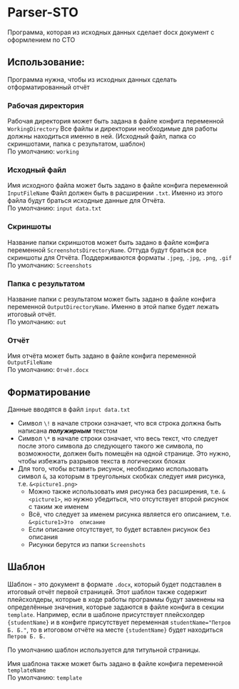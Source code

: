 # Parser-STO
Программа, которая из исходных данных сделает docx документ с оформлением по СТО

## Использование:

Программа нужна, чтобы из исходных данных сделать отформатированный отчёт

### Рабочая директория

Рабочая директория может быть задана в файле конфига переменной
`WorkingDirectory`
Все файлы и директории необходимые для работы должны находиться именно в ней.
(Исходный файл, папка со скриншотами, папка с результатом, шаблон)\
По умолчанию: `working`

### Исходный файл

Имя исходного файла может быть задано в файле конфига переменной `InputFileName`
Файл должен быть в расширении `.txt`. Именно из этого файла будут браться
исходные данные для Отчёта.\
По умолчанию: `input data.txt`

### Скриншоты

Название папки скриншотов может быть задано в файле конфига переменной `ScreenshotsDirectoryName`. Оттуда будут браться все скриншоты для Отчёта.
Поддерживаются форматы `.jpeg`, `.jpg`, `.png`, `.gif`\
По умолчанию: `Screenshots`

### Папка с результатом

Название папки с результатом может быть задано в файле конфига переменной `OutputDirectoryName`. Именно в этой папке будет лежать итоговый отчёт.\
По умолчанию: `out`

### Отчёт

Имя отчёта может быть задано в файле конфига переменной `OutputFileName`\
По умолчанию: `Отчёт.docx`

## Форматирование

Данные вводятся в файл `input data.txt`
- Символ `\!` в начале строки означает, что вся строка должна быть написана ***полужирным*** текстом
- Символ `\*` в начале строки означает, что весь текст, что следует после этого
  символа до следующего такого же символа, по возможности, должен быть помещён
  на одной странице. Это нужно, чтобы избежать разрывов текста в логических
  блоках
- Для того, чтобы вставить рисунок, необходимо использовать символ `&`, за которым в треугольных скобках следует имя рисунка, т.е. `&<picture1.png>`
  - Можно также использовать имя рисунка без расширения, т.е. `&<picture1>`, но
    нужно убедиться, что отсутствует второй рисунок с таким же именем
  - Всё, что следует за именем рисунка является его описанием, т.е.
    `&<picture1>Это  описание`
  - Если описание отсутствует, то будет вставлен рисунок без описания
  - Рисунки берутся из папки `Screenshots`

## Шаблон

Шаблон - это документ в формате `.docx`, который будет подставлен в итоговый
отчёт первой страницей. Этот шаблон также содержит плейсхолдеры, которые в ходе
работы программы будут заменены на определённые значения, которые задаются в
файле конфига в секции `template`. Например, если в шаблоне присутствует
плейсхолдер `{studentName}` и в конфиге присутствует переменная
`studentName="Петров Б. Б."`, то в итоговом отчёте на месте `{studentName}`
будет находиться `Петров Б. Б.`

По умолчанию шаблон используется для титульной страницы.

Имя шаблона также может быть задано в файле конфига переменной `templateName`\
По умолчанию: `template`